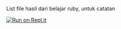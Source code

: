 List file hasil dari belajar ruby, untuk catatan


[![Run on Repl.it](https://repl.it/badge/github/filsuck/belajar-ruby-dua)](https://repl.it/github/filsuck/belajar-ruby-dua)